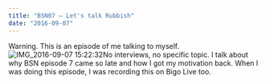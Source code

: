 ```yaml
---
title: "BSN07 – Let's talk Rubbish"
date: "2016-09-07"
---
```


Warning. This is an episode of me talking to myself. ![IMG_2016-09-07 15:22:32](/static/img/IMG_2016-09-07-152232-e1473233007729-300x225.jpg)No interviews, no specific topic. I talk about why BSN episode 7 came so late and how I got my motivation back. When I was doing this episode, I was recording this on Bigo Live too.
